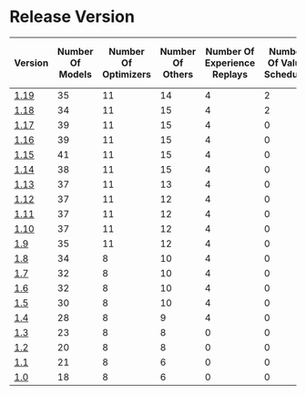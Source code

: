 # Release Version

| Version                 | Number Of Models | Number Of Optimizers | Number Of Others | Number Of Experience Replays | Number Of Value Scheduler | Number Of Quick Setups | Backward Incompatible Changes |
|-------------------------|------------------|----------------------|------------------|------------------------------|---------------------------|------------------------|-------------------------------|
| [1.19](Release/1-19.md) | 35               | 11                   | 14               | 4                            | 2                         | 2                      | Yes                           |
| [1.18](Release/1-18.md) | 34               | 11                   | 15               | 4                            | 2                         | 0                      | Yes                           |
| [1.17](Release/1-17.md) | 39               | 11                   | 15               | 4                            | 0                         | 0                      | Yes                           |
| [1.16](Release/1-16.md) | 39               | 11                   | 15               | 4                            | 0                         | 0                      | Yes                           |
| [1.15](Release/1-15.md) | 41               | 11                   | 15               | 4                            | 0                         | 0                      | No                            |
| [1.14](Release/1-14.md) | 38               | 11                   | 15               | 4                            | 0                         | 0                      | Yes                           |
| [1.13](Release/1-13.md) | 37               | 11                   | 13               | 4                            | 0                         | 0                      | No                            |
| [1.12](Release/1-12.md) | 37               | 11                   | 12               | 4                            | 0                         | 0                      | Yes                           |
| [1.11](Release/1-11.md) | 37               | 11                   | 12               | 4                            | 0                         | 0                      | No                            |
| [1.10](Release/1-10.md) | 37               | 11                   | 12               | 4                            | 0                         | 0                      | No                            |
| [1.9](Release/1-9.md)   | 35               | 11                   | 12               | 4                            | 0                         | 0                      | No                            |
| [1.8](Release/1-8.md)   | 34               | 8                    | 10               | 4                            | 0                         | 0                      | No                            |
| [1.7](Release/1-7.md)   | 32               | 8                    | 10               | 4                            | 0                         | 0                      | No                            |
| [1.6](Release/1-6.md)   | 32               | 8                    | 10               | 4                            | 0                         | 0                      | No                            |
| [1.5](Release/1-5.md)   | 30               | 8                    | 10               | 4                            | 0                         | 0                      | No                            |
| [1.4](Release/1-4.md)   | 28               | 8                    | 9                | 4                            | 0                         | 0                      | No                            |
| [1.3](Release/1-3.md)   | 23               | 8                    | 8                | 0                            | 0                         | 0                      | No                            |
| [1.2](Release/1-2.md)   | 20               | 8                    | 8                | 0                            | 0                         | 0                      | No                            |
| [1.1](Release/1-1.md)   | 21               | 8                    | 6                | 0                            | 0                         | 0                      | No                            |
| [1.0](Release/1-0.md)   | 18               | 8                    | 6                | 0                            | 0                         | 0                      | No                            |

